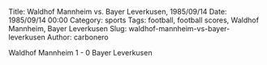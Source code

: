 Title: Waldhof Mannheim vs. Bayer Leverkusen, 1985/09/14
Date: 1985/09/14 00:00
Category: sports
Tags: football, football scores, Waldhof Mannheim, Bayer Leverkusen
Slug: waldhof-mannheim-vs-bayer-leverkusen
Author: carbonero


Waldhof Mannheim 1 - 0 Bayer Leverkusen
